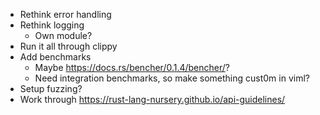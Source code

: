* Rethink error handling
* Rethink logging
  * Own module?
* Run it all through clippy
* Add benchmarks
  * Maybe https://docs.rs/bencher/0.1.4/bencher/?
  * Need integration benchmarks, so make something cust0m in viml?
* Setup fuzzing?
* Work through https://rust-lang-nursery.github.io/api-guidelines/
